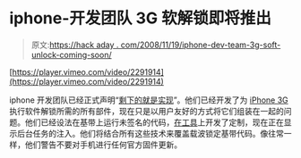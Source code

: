 # iphone-开发团队 3G 软解锁即将推出

> 原文:[https://hack aday . com/2008/11/19/iphone-dev-team-3g-soft-unlock-coming-soon/](https://hackaday.com/2008/11/19/iphone-dev-team-3g-soft-unlock-coming-soon/)

[https://player.vimeo.com/video/2291914](https://player.vimeo.com/video/2291914)

iphone 开发团队已经正式声明“[剩下的就是实现](http://blog.iphone-dev.org/post/60599514/the-silicon-chip-inside-her-head "blog.iphone-dev.org | The silicon chip inside her head...")”。他们已经开发了为 [iPhone 3G](http://www.mahalo.com/Iphone_3g "IPhone 3G - Mahalo") 执行软件解锁所需的所有部件，现在只是以用户友好的方式将它们组装在一起的问题。他们已经设法在基带上运行未签名的代码，[在工具](http://hackaday.com/2008/10/26/smart-phone-hacking-roundup/)上开发了定制，现在正在显示后台任务的注入。他们将结合所有这些技术来覆盖载波锁定基带代码。像往常一样，他们警告不要对手机进行任何官方固件更新。